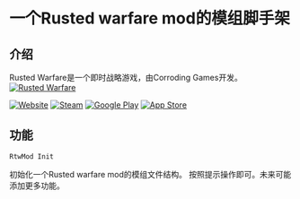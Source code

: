 # 一个Rusted warfare mod的模组脚手架

## 介绍
Rusted Warfare是一个即时战略游戏，由Corroding Games开发。
[![Rusted Warfare](https://corrodinggames.com/images/rw-title.png)](https://corrodinggames.com/rusted_warfare)

[![Website](https://img.shields.io/badge/Website-000)](http://corrodinggames.com/rusted_warfare)
[![Steam](https://img.shields.io/badge/Steam-000?logo=steam)](https://store.steampowered.com/app/647960/Rusted_Warfare__RTS/)
[![Google Play](https://img.shields.io/badge/Google%20Play-000?logo=googleplay)](https://play.google.com/store/apps/details?id=com.corrodinggames.rts&utm_source=global_co&utm_medium=prtnr&utm_content=Mar2515&utm_campaign=PartBadge&pcampaignid=MKT-Other-global-all-co-prtnr-py-PartBadge-Mar2515-1)
[![App Store](https://img.shields.io/badge/App%20Store-000?logo=apple)](https://apps.apple.com/au/app/rusted-warfare-rts/id1514329124)

## 功能
```
RtwMod Init
```
初始化一个Rusted warfare mod的模组文件结构。
按照提示操作即可。未来可能添加更多功能。